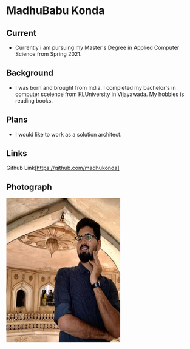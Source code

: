 

# MadhuBabu Konda

## Current
- Currently i am pursuing my Master's Degree in Applied Computer Science from Spring 2021.

## Background 
- I was born and brought from India. I completed my bachelor's in computer sceience from KLUniversity in Vijayawada. My hobbies is reading books.

## Plans
 - I would like to work as a solution architect.

## Links
Github Link[https://github.com/madhukonda]

## Photograph
<img src="/image/image.jpeg" width="300" height="380">
